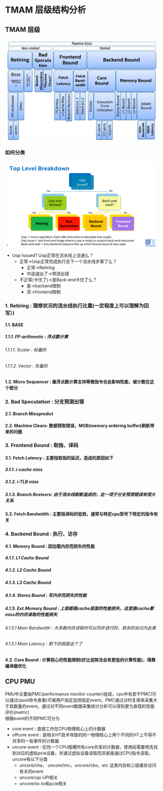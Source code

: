# TMAM 层级结构分析

## TMAM 层级
![TMAM 层级结构图](TMAarch.jpg)
### 如何分类
![Top level breakdown](Top_level_breakdown.png)  
- Uop Issued? Uop正常在流水线上流通么？
  - 正常->Uop正常完成执行去下一个流水线步骤了么？
    -  正常->Retiring
    -  中途退出了->预测出错
  - 不正常(卡住了)->是Back-end卡住了么？
    - 是->backend限制
    - 否->frontend限制
### 1. Retiring : 理想状况的流水线执行比重(一定程度上可以理解为回写）)
#### 1.1. BASE
##### 1.1.1. FP-arithmetic : 浮点数计算
###### 1.1.1.1. Scalar : 标量的
###### 1.1.1.2. Vector : 矢量的
#### 1.2. Micro Sequencer : 像浮点数计算支持等微指令也会影响性能，被计数在这个部分
### 2. Bad Speculation : 分支预测出错
#### 2.1. Branch Misspredict
#### 2.2. Machine Clears: 数据预取错误，MOB(memory ordering buffer)刷新带来的问题
### 3. Frontend Bound : 取指、译码
#### 3.1. Fetch Latency : 主要指取指的延迟，造成的原因如下
##### 3.1.1. i-cache miss
##### 3.1.2. i-TLB miss
##### 3.1.3. Branch Resteers: 由于流水线刷新造成的，这一项于分支预测错误有很大关系
#### 3.2. Fetch Bandwidth : 主要指译码的低效，通常与特定cpu型号下特定的指令有关
### 4. Backend Bound : 执行、访存
#### 4.1. Memory Bound : 因加载内存而损失的性能
##### 4.1.1. L1 Cache Bound
##### 4.1.2. L2 Cache Bound
##### 4.1.3. L3 Cache Bound
##### 4.1.4. Stores Bound : 写内存而损失的性能
##### 4.1.5. Ext.Memory Bound : 上面都是cache层面的性能损失，这里是cache都miss的内存读取的性能损失
###### 4.1.5.1 Mem Bandwidth : 大多数内存读取时可以同步进行的，其余的会归为此类
###### 4.1.5.1 Mem Latency : 剩下的就是这个了
#### 4.2. Core Bound : 计算核心的性能限制(好比说除法会有更低的计算性能)，得靠编译器优化
## CPU PMU
PMU中主要由PMC(performance monitor counter)组成，cpu中有若干PMC(可以通过cpuid命令查看)可被用户指定监控指定event。PMC通过分时复用来采集大于其数量的event。通过对不同event数据采集统计分析可以得到更为直观的性能评价(metric)    
根据event的不同PMC可分为
- core event : 直接工作在CPU物理核心上的计数器
- offcore event : 是相关HT技术导致的同一物理核心上两个不同的HT上不得不共享的一些事件的计数器
- uncore event : 在同一个CPU插槽所有core共享的计数器，使用前需要预先找到对应的虚拟pcie设备，并通过虚拟设备读取而非直接通过CPU指令读取。uncore有以下分类
  - uncore/cha， uncore/imc，uncore/cbo，etc 这类内存和三级缓存访问有关的event
  - uncore/upi UPI相关
  - uncore/iio iio和pcie相关
